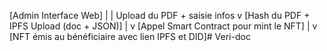 [Admin Interface Web]
     |
     | Upload du PDF + saisie infos
     v
[Hash du PDF + IPFS Upload (doc + JSON)]
     |
     v
[Appel Smart Contract pour mint le NFT]
     |
     v
[NFT émis au bénéficiaire avec lien IPFS et DID]# Veri-doc
